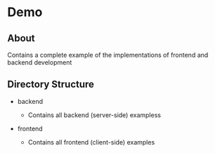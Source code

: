# Demo

## About

Contains a complete example of the implementations of frontend and backend development

## Directory Structure

* backend
  * Contains all backend (server-side) exampless

* frontend
  * Contains all frontend (client-side) examples

